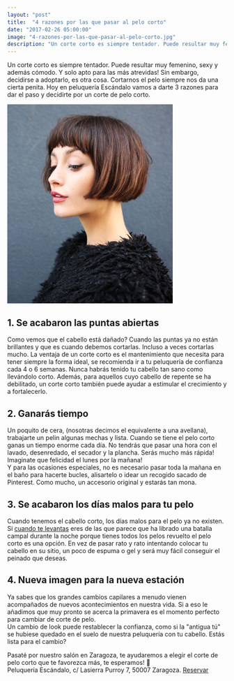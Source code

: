 ```yaml
---
layout: "post"
title:  "4 razones por las que pasar al pelo corto"
date: "2017-02-26 05:00:00"
image: "4-razones-por-las-que-pasar-al-pelo-corto.jpg"
description: "Un corte corto es siempre tentador. Puede resultar muy femenino, sexy y además cómodo. Y solo apto para las más atrevidas!"
---
```


<article class="container mod-row">
 <div class="container-item-text-left">
  <p>
    Un corte corto es siempre tentador. Puede resultar muy femenino, sexy y además cómodo. Y solo apto para las más atrevidas! Sin embargo, decidirse a adoptarlo, es otra cosa. Cortarnos el pelo siempre nos da una cierta penita.  Hoy en peluquería Escándalo vamos a darte 3 razones para dar el paso y decidirte por un corte de pelo corto.
  </p>
  </div>
  <div>
    <img src="img/4-razones-por-las-que-pasar-al-pelo-corto.jpg" width="380" height="auto" alt="3 trucos que facilitan el peinado">
  </div>
  <h1>1. Se acabaron las puntas abiertas</h1>
  <p>
    Como vemos que el cabello está dañado? Cuando las puntas ya no están brillantes y que es cuando debemos cortarlas. Incluso a veces cortarlas mucho. La ventaja de un corte corto es el mantenimiento que necesita para tener siempre la forma ideal, se recomienda ir a tu peluquería de confianza cada 4 o 6 semanas. Nunca habrás tenido tu cabello tan sano como llevándolo corto. Además, para aquellos cuyo cabello de repente se ha <a hrf="http://www.peluqueriaescandalozaragoza.es/caida-de-cabello-en-la-mujer">debilitado</a>, un corte corto también puede ayudar a estimular el crecimiento y a fortalecerlo.
  </p>
  <h1>2. Ganarás tiempo</h1>
  <p>
    Un poquito de cera, (nosotras decimos el equivalente a una avellana), trabajarte un pelin algunas mechas y lista. Cuando se tiene el pelo corto ganas un tiempo enorme cada día. No tendrás que pasar una hora con el lavado, desenredado, el secador y la plancha. Serás mucho más rápida! Imaginate que felicidad el lunes por la mañana!
    <br>
    Y para las ocasiones especiales, no es necesario  pasar toda la mañana en el baño para hacerte bucles, alisartelo o idear un recogido sacado de Pinterest. Como mucho, un accesorio original y estarás tan mona.
  </p>
  <h1>3. Se acabaron los días malos para tu pelo</h1>
  <p>
    Cuando tenemos el cabello corto, los días malos para el pelo ya no existen.
    Si <a href="http://www.peluqueriaescandalozaragoza.es/4-maneras-cuidar-tu-cabello-desde-que-te-levantas">cuando te levantas</a> eres de las que parece que ha librado una batalla campal durante la noche porque tienes todos los pelos revuelto el pelo corto es una opción. En vez de pasar rato y rato intentando colocar tu cabello en su sitio, un poco de espuma o gel y será muy fácil conseguir el peinado que deseas.
  </p>
  <h1>4. Nueva imagen para la nueva estación</h1>
  <p>
    Ya sabes que los grandes cambios capilares a menudo vienen acompañados de nuevos acontecimientos en nuestra vida. Si a eso le añadimos que muy pronto se acerca la primavera es el momento perfecto para cambiar de corte de pelo.
    <br>
    Un cambio de look puede restablecer la confianza, como si la "antigua tú" se hubiese quedado en el suelo de nuestra peluquería con tu cabello. Estás lista para el cambio?
  </p>
  <p>
    Pasaté por nuestro salón en Zaragoza, te ayudaremos a elegir el corte de pelo corto que te favorezca más, te esperamos! 🙋<br>
    Peluquería Escándalo, c/ Lasierra Purroy 7, 50007 Zaragoza.
  <a class="button" href="{{ site.url }}/formulario">Reservar</a>
  </p>
